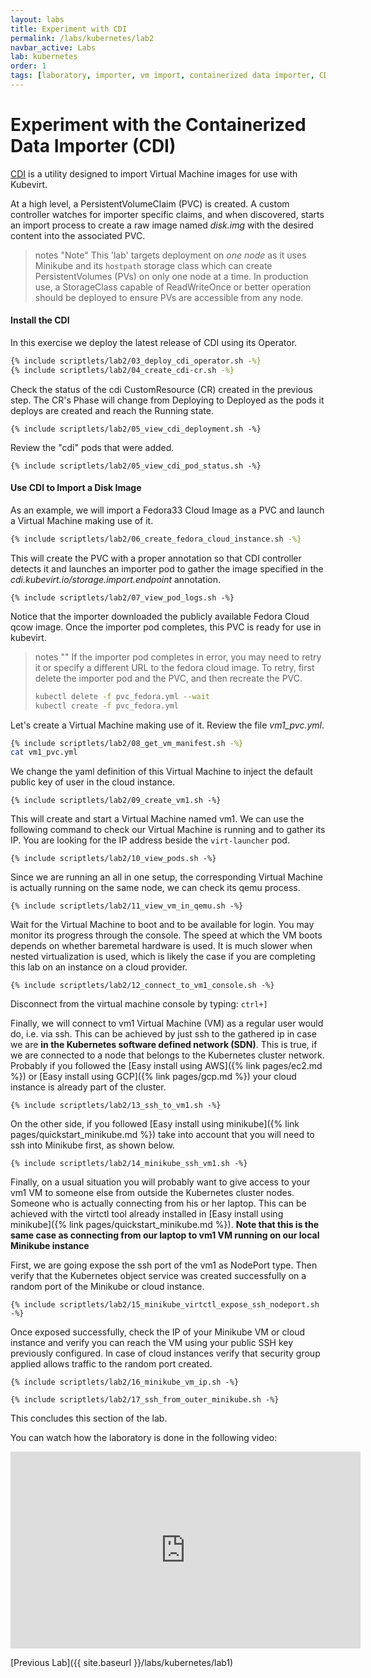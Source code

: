 ```yaml
---
layout: labs
title: Experiment with CDI
permalink: /labs/kubernetes/lab2
navbar_active: Labs
lab: kubernetes
order: 1
tags: [laboratory, importer, vm import, containerized data importer, CDI, lab]
---
```


# Experiment with the Containerized Data Importer (CDI)

[CDI](https://github.com/kubevirt/containerized-data-importer) is a utility designed to import Virtual Machine images for use with Kubevirt.

At a high level, a PersistentVolumeClaim (PVC) is created. A custom controller watches for importer specific claims, and when discovered, starts an import process to create a raw image named _disk.img_ with the desired content into the associated PVC.

> notes "Note"
> This 'lab' targets deployment on _one node_ as it uses Minikube and its `hostpath` storage class which can create PersistentVolumes (PVs) on only one node at a time. In production use, a StorageClass capable of ReadWriteOnce or better operation should be deployed to ensure PVs are accessible from any node.

#### Install the CDI

In this exercise we deploy the latest release of CDI using its Operator.

```bash
{% include scriptlets/lab2/03_deploy_cdi_operator.sh -%}
{% include scriptlets/lab2/04_create_cdi-cr.sh -%}
```

Check the status of the cdi CustomResource (CR) created in the previous step. The CR's Phase will change from Deploying to Deployed as the pods it deploys are created and reach the Running state.

```
{% include scriptlets/lab2/05_view_cdi_deployment.sh -%}
```

Review the "cdi" pods that were added.

```
{% include scriptlets/lab2/05_view_cdi_pod_status.sh -%}
```

#### Use CDI to Import a Disk Image

As an example, we will import a Fedora33 Cloud Image as a PVC and launch a Virtual Machine making use of it.

```bash
{% include scriptlets/lab2/06_create_fedora_cloud_instance.sh -%}
```

This will create the PVC with a proper annotation so that CDI controller detects it and launches an importer pod to gather the image specified in the _cdi.kubevirt.io/storage.import.endpoint_ annotation.

```
{% include scriptlets/lab2/07_view_pod_logs.sh -%}
```

Notice that the importer downloaded the publicly available Fedora Cloud qcow image. Once the importer pod completes, this PVC is ready for use in kubevirt.

> notes ""
> If the importer pod completes in error, you may need to retry it or specify a different URL to the fedora cloud image. To retry, first delete the importer pod and the PVC, and then recreate the PVC.
>
>```bash
> kubectl delete -f pvc_fedora.yml --wait
> kubectl create -f pvc_fedora.yml
>```

Let's create a Virtual Machine making use of it. Review the file _vm1_pvc.yml_.

```bash
{% include scriptlets/lab2/08_get_vm_manifest.sh -%}
cat vm1_pvc.yml
```

We change the yaml definition of this Virtual Machine to inject the default public key of user in the cloud instance.

```
{% include scriptlets/lab2/09_create_vm1.sh -%}
```

This will create and start a Virtual Machine named vm1. We can use the following command to check our Virtual Machine is running and to gather its IP. You are looking for the IP address beside the `virt-launcher` pod.

```
{% include scriptlets/lab2/10_view_pods.sh -%}
```

Since we are running an all in one setup, the corresponding Virtual Machine is actually running on the same node, we can check its qemu process.

```
{% include scriptlets/lab2/11_view_vm_in_qemu.sh -%}
```

Wait for the Virtual Machine to boot and to be available for login. You may monitor its progress through the console. The speed at which the VM boots depends on whether baremetal hardware is used. It is much slower when nested virtualization is used, which is likely the case if you are completing this lab on an instance on a cloud provider.

```
{% include scriptlets/lab2/12_connect_to_vm1_console.sh -%}
```

Disconnect from the virtual machine console by typing: `ctrl+]`

Finally, we will connect to vm1 Virtual Machine (VM) as a regular user would do, i.e. via ssh. This can be achieved by just ssh to the gathered ip in case we are **in the Kubernetes software defined network (SDN)**. This is true, if we are connected to a node that belongs to the Kubernetes cluster network. Probably if you followed the [Easy install using AWS]({% link pages/ec2.md %}) or [Easy install using GCP]({% link pages/gcp.md %}) your cloud instance is already part of the cluster.

```
{% include scriptlets/lab2/13_ssh_to_vm1.sh -%}
```

On the other side, if you followed [Easy install using minikube]({% link pages/quickstart_minikube.md %}) take into account that you will need to ssh into Minikube first, as shown below.

```
{% include scriptlets/lab2/14_minikube_ssh_vm1.sh -%}
```

Finally, on a usual situation you will probably want to give access to your vm1 VM to someone else from outside the Kubernetes cluster nodes. Someone who is actually connecting from his or her laptop. This can be achieved with the virtctl tool already installed in [Easy install using minikube]({% link pages/quickstart_minikube.md %}). **Note that this is the same case as connecting from our laptop to vm1 VM running on our local Minikube instance**

First, we are going expose the ssh port of the vm1 as NodePort type. Then verify that the Kubernetes object service was created successfully on a random port of the Minikube or cloud instance.

```
{% include scriptlets/lab2/15_minikube_virtctl_expose_ssh_nodeport.sh -%}
```

Once exposed successfully, check the IP of your Minikube VM or cloud instance and verify you can reach the VM using your public SSH key previously configured. In case of cloud instances verify that security group applied allows traffic to the random port created.

```
{% include scriptlets/lab2/16_minikube_vm_ip.sh -%}
```

```
{% include scriptlets/lab2/17_ssh_from_outer_minikube.sh -%}
```

This concludes this section of the lab.

You can watch how the laboratory is done in the following video:

<iframe width="560" height="315" style="height: 315px" src="https://www.youtube.com/embed/ZHqcHbCxzYM" frameborder="0" allow="accelerometer; autoplay; encrypted-media; gyroscope; picture-in-picture" allowfullscreen></iframe>

[Previous Lab]({{ site.baseurl }}/labs/kubernetes/lab1)
